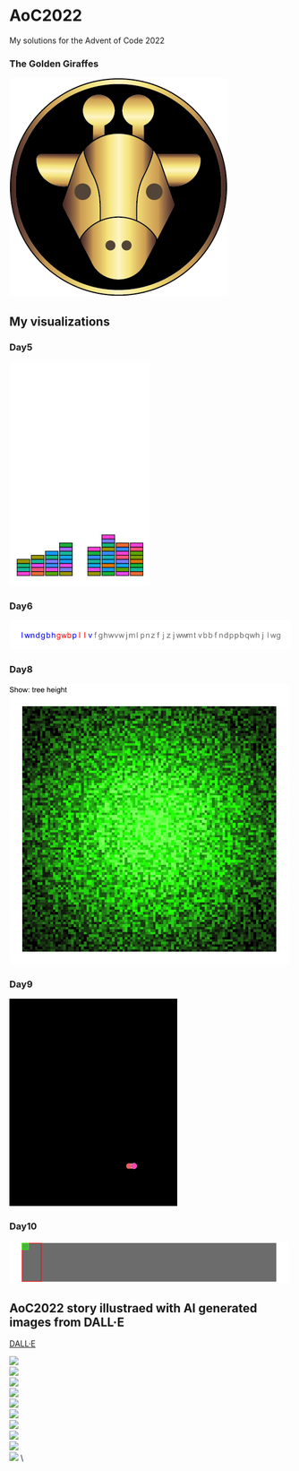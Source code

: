 # AoC2022
My solutions for the Advent of Code 2022


### The Golden Giraffes
![image](https://github.com/AndreaBarghetti/AoC2021/blob/main/golden_giraffes.png)


## My visualizations

### Day5
![<img src="Day5/animation.gif" width="500"/>](Day5/animation.gif)

### Day6
![<img src="Day6/animation.gif" width="500"/>](Day6/animation.gif)

### Day8
![<img src="Day8/animation.gif" width="500"/>](Day8/animation.gif)

### Day9
![<img src="Day9/animation.gif" width="500"/>](Day9/animation.gif)

### Day10
![<img src="Day10/animation.gif" width="500"/>](Day10/animation.gif)

## AoC2022 story illustraed with AI generated images from DALL·E
[DALL·E](https://labs.openai.com/)

<img src="Day1/DALL·E.png" width="250"/> \
<img src="Day2/DALL·E.png" width="250"/> \
<img src="Day3/DALL·E.png" width="250"/> \
<img src="Day4/DALL·E.png" width="250"/> \
<img src="Day5/DALL·E.png" width="250"/> \
<img src="Day6/DALL·E.png" width="250"/> \
<img src="Day7/DALL·E.png" width="250"/> \
<img src="Day8/DALL·E.png" width="250"/> \
<img src="Day9/DALL·E.png" width="250"/> \
<img src="Day10/DALL·E.png" width="250"/> \

